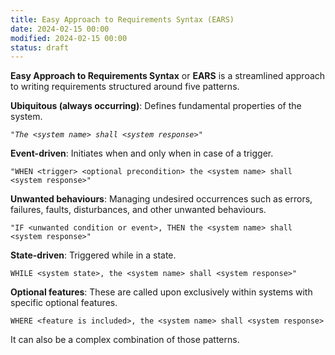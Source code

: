 ```yaml
---
title: Easy Approach to Requirements Syntax (EARS)
date: 2024-02-15 00:00
modified: 2024-02-15 00:00
status: draft
---
```


**Easy Approach to Requirements Syntax** or **EARS** is a streamlined approach to writing requirements structured around five patterns.

**Ubiquitous (always occurring)**: Defines fundamental properties of the system.

*`"The <system name> shall <system response>"`*
    
**Event-driven**: Initiates when and only when in case of a trigger.

`"WHEN <trigger> <optional precondition> the <system name> shall <system response>"`
   
 **Unwanted behaviours**: Managing undesired occurrences such as errors, failures, faults, disturbances, and other unwanted behaviours.
 
 `"IF <unwanted condition or event>, THEN the <system name> shall <system response>"`
    
**State-driven**: Triggered while in a state.

`WHILE <system state>, the <system name> shall <system response>"`
    
**Optional features**: These are called upon exclusively within systems with specific optional features.

`WHERE <feature is included>, the <system name> shall <system response>`

It can also be a complex combination of those patterns.